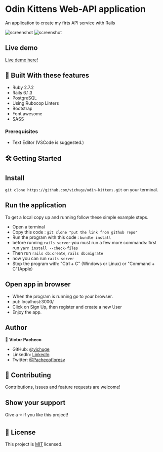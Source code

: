 # Odin Kittens Web-API application

An application to create my firts API service with Rails

![screenshot](/screenshots/Screenshot_2.png)
![screenshot](/screenshots/Screenshot_1.png)

## Live demo

[Live demo here!]()


## 🔧 Built With these features
- Ruby 2.7.2
- Rails 6.1.3
- PostgreSQL
- Using Rubocop Linters
- Bootstrap
- Font awesome
- SASS

### Prerequisites

- Text Editor (VSCode is suggested.)

## 🛠 Getting Started
## Install

```git clone https://github.com/vichuge/odin-kittens.git``` on your terminal.

## Run the application
To get a local copy up and running follow these simple example steps.

- Open a terminal
- Copy this code : ```git clone "put the link from github repo"```
- Run the program with this code : ```bundle install```
- before running ```rails server``` you must run a few more commands: first run ```yarn install --check-files```
- Then run ```rails db:create```, ```rails db:migrate```
- now you can run ```rails server```
- Stop the program with: "Ctrl + C" (Windows or Linux) or "Command + C"(Apple)

## Open app in browser

- When the program is running go to your browser.
- put: localhost:3000/
- Click on Sign Up, then register and create a new User
- Enjoy the app.

## Author

👤 **Victor Pacheco**

- GitHub: [@vichuge](https://github.com/vichuge)
- LinkedIn: [LinkedIn](https://www.linkedin.com/in/victorpachecoflores/)
- Twitter: [@Pachecofloresv](https://twitter.com/Pachecofloresv)


## 🤝 Contributing

Contributions, issues and feature requests are welcome! 


## Show your support

Give a ⭐️ if you like this project!

## 📝 License

This project is [MIT](./LICENSE) licensed.
